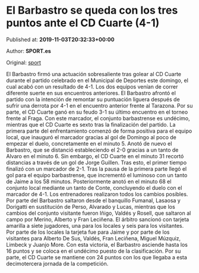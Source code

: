 
# El Barbastro se queda con los tres puntos ante el CD Cuarte (4-1)

Published at: **2019-11-03T20:32:33+00:00**

Author: **SPORT.es**

Original: [sport](https://www.sport.es/es/noticias/tercera-division/el-barbastro-se-queda-con-los-tres-puntos-ante-el-cd-cuarte-4-1-7713169)

El Barbastro firmó una actuación sobresaliente tras golear al CD Cuarte durante el partido celebrado en el Municipal de Deportes este domingo, el cual acabó con un resultado de 4-1. Los dos equipos venían de correr diferente suerte en sus encuentros anteriores. El Barbastro afrontó el partido con la intención de remontar su puntuación liguera después de sufrir una derrota por 4-1 en el encuentro anterior frente al Tarazona. Por su parte, el CD Cuarte ganó en su feudo 3-1 su último encuentro en el torneo frente al Fraga. Con este marcador, el conjunto barbastrense es undécimo, mientras que el CD Cuarte es sexto tras la finalización del partido.
La primera parte del enfrentamiento comenzó de forma positiva para el equipo local, que inauguró el marcador gracias al gol de Domingo al poco de empezar el duelo, concretamente en el minuto 5. Anotó de nuevo el Barbastro, que se distanció estableciendo el 2-0 gracias a un tanto de Alvaro en el minuto 6. Sin embargo, el CD Cuarte en el minuto 31 recortó distancias a través de un gol de Jorge Guillen. Tras esto, el primer tiempo finalizó con un marcador de 2-1.
Tras la pausa de la primera parte llegó el gol para el equipo barbastrense, que incrementó el luminoso con un tanto de Jaime a los 58 minutos. Posteriormente anotó en el minuto 68 el conjunto local mediante un tanto de Conte, concluyendo el duelo con el marcador de 4-1.
Los entrenadores realizaron todos los cambios posibles. Por parte del Barbastro saltaron desde el banquillo Fumanal, Lasaosa y Dorigatti en sustitución de Perso, Alvarado y Lucas, mientras que los cambios del conjunto visitante fueron Iñigo, Valdés y Rosell, que saltaron al campo por Merino, Alberto y Fran Leciñena.
El árbitro sancionó con tarjeta amarilla a siete jugadores, una para los locales y seis para los visitantes. Por parte de los locales la tarjeta fue para Jaime y por parte de los visitantes para Alberto De Sus, Valdés, Fran Leciñena, Miguel Múzquiz, Limbeck y Juanjo More.
Con esta victoria, el Barbastro asciende hasta los 16 puntos y se coloca en el undécimo puesto de la clasificación. Por su parte, el CD Cuarte se mantiene con 24 puntos con los que llegaba a esta decimotercera jornada de la competición.

